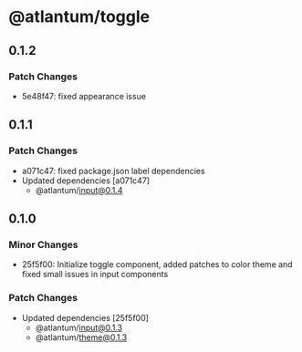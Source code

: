 # @atlantum/toggle

## 0.1.2

### Patch Changes

-   5e48f47: fixed appearance issue

## 0.1.1

### Patch Changes

-   a071c47: fixed package.json label dependencies
-   Updated dependencies [a071c47]
    -   @atlantum/input@0.1.4

## 0.1.0

### Minor Changes

-   25f5f00: Initialize toggle component, added patches to color theme and fixed small issues in input components

### Patch Changes

-   Updated dependencies [25f5f00]
    -   @atlantum/input@0.1.3
    -   @atlantum/theme@0.1.3
